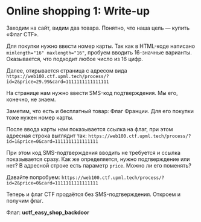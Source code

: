 # Online shopping 1: Write-up

Заходим на сайт, видим два товара. Понятно, что наша цель — купить «Флаг CTF».

Для покупки нужно ввести номер карты. Так как в HTML-коде написано
`minlength="16" maxlength="16"`, пробуем вводить 16-значные варианты.
Оказывается, что подходит любое число из 16 цифр.

Далее, открывается страница с адресом вида
`https://web100.ctf.upml.tech/process/?id=2&price=29.99&card=1111111111111111`

На странице нам нужно ввести SMS-код подтверждения. Мы его, конечно, не знаем.

Заметим, что есть и бесплатный товар: Флаг Франции. Для его покупки тоже нужен
номер карты.

После ввода карты нам показывается ссылка на флаг, при этом адресная строка выглядит так:
`https://web100.ctf.upml.tech/process/?id=1&price=0&card=1111111111111111`

При этом код SMS-подтверждения вводить не требуется и ссылка показывается сразу.
Как же определяется, нужно подтверждение или нет? В адресной строке есть
параметр `price`. Можно ли его поменять?

Давайте попробуем:
`https://web100.ctf.upml.tech/process/?id=2&price=0&card=1111111111111111`

Теперь и флаг CTF продаётся без SMS-подтверждения. Откроем и получим флаг.

Флаг: **uctf_easy_shop_backdoor**
